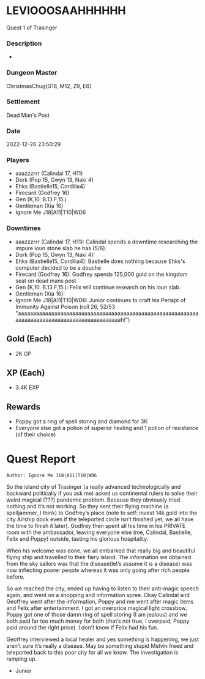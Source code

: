 # LEVIOOOSAAHHHHHH
Quest 1 of Trasinger
### Description
-
### Dungeon Master
ChristmasChug(G16, M12, Z9, E6)
### Settlement
Dead Man's Post
### Date
2022-12-20 23:50:29
### Players
* aaazzzrrr (Calindal 17, H11)
* Dork (Pop 15, Gwyn 13, Naki 4)
* Ehks (Bastielle15, Cordilia4)
* Firecard (Godfrey 16)
* Gen (K,10. B.13 F,15.)
* Gentleman (Xia 16)
* Ignore Me J18|A11|T10|WD6
### Downtimes
* aaazzzrrr (Calindal 17, H11): Calindal spends a downtime researching the impure ioun stone slab he has (5/6).
* Dork (Pop 15, Gwyn 13, Naki 4): 
* Ehks (Bastielle15, Cordilia4): Bastielle does nothing because Ehks's computer decided to be a douche
* Firecard (Godfrey 16): Godfrey spends 125,000 gold on the kingdom seat on dead mans post
* Gen (K,10. B.13 F,15.): Felix will continue research on his ioun slab.
* Gentleman (Xia 16): 
* Ignore Me J18|A11|T10|WD6: Junior continues to craft his Periapt of Immunity Against Poison (roll 26, 52/53 "aaaaaaaaaaaaaaaaaaaaaaaaaaaaaaaaaaaaaaaaaaaaaaaaaaaaaaaaaaaaaaaaaaaaaaaaaaaaaaaaaaaaaaaaaaaaaaah!")
## Gold (Each)
* 2K GP
## XP (Each)
* 3.4K EXP
## Rewards
* Poppy got a ring of spell storing and diamond for 3K
* Everyone else got a potion of superior healing and 1 potion of resistance (of their choice)
# Quest Report
`Author: Ignore Me J18|A11|T10|WD6`


So the island city of Trasinger (a really advanced technologically and backward politically if you ask me) asked us continental rulers to solve their weird magical (???) pandemic problem. Because they obviously tried nothing and it’s not working. So they sent their flying machine (a spelljammer, I think) to Godfrey’s place (note to self: invest 14k gold into the city Airship dock even if the teleported circle isn’t finished yet, we all have the time to finish it later). Godfrey then spent all his time in his PRIVATE room with the ambassador, leaving everyone else (me, Calindal, Bastielle, Felix and Poppy) outside, tasting his glorious hospitality. 

When his welcome was done, we all embarked that really big and beautiful flying ship and travelled to their fiery island. The information we obtained from the sky sailors was that the disease(let’s assume it is a disease) was now inflecting poorer people whereas it was only going after rich people before.

So we reached the city, ended up having to listen to their anti-magic speech again, and went on a shopping and information spree. Okay Calindal and Geoffrey went after the information, Poppy and me went after magic items and Felix after entertainment. I got an overprice magical light crossbow, Poppy got one of those damn ring of spell storing (I am jealous) and we both paid far too much money for both (that’s not true, I overpaid, Poppy paid around the right price). I don’t know if Felix had his fun.

Geoffrey interviewed a local healer and yes something is happening, we just aren’t sure it’s really a disease. May be something stupid Melvin freed and teleported back to this poor city for all we know. The investigation is ramping up.

- Junior